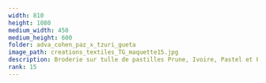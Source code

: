 ```yaml
---
width: 810
height: 1080
medium_width: 450
medium_height: 600
folder: adva_cohen_paz_x_tzuri_gueta
image_path: creations_textiles_TG_maquette15.jpg
description: Broderie sur tulle de pastilles Prune, Ivoire, Pastel et Pistache
rank: 15
---
```

